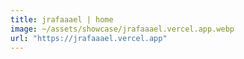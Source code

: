 ```yaml
---
title: jrafaaael | home
image: ~/assets/showcase/jrafaaael.vercel.app.webp
url: "https://jrafaaael.vercel.app"
---
```


